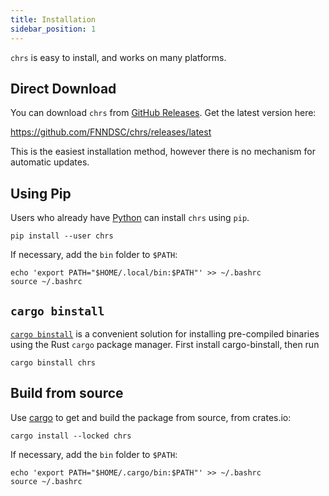 ```yaml
---
title: Installation
sidebar_position: 1
---
```


`chrs` is easy to install, and works on many platforms.

## Direct Download

You can download `chrs` from
[GitHub Releases](https://github.com/FNNDSC/chrs/releases).
Get the latest version here:

https://github.com/FNNDSC/chrs/releases/latest

This is the easiest installation method, however there is no
mechanism for automatic updates.

## Using Pip

Users who already have [Python](https://www.python.org/) can install `chrs` using `pip`.

```shell
pip install --user chrs
```

If necessary, add the `bin` folder to `$PATH`:

```shell
echo 'export PATH="$HOME/.local/bin:$PATH"' >> ~/.bashrc
source ~/.bashrc
```

## `cargo binstall`

[`cargo binstall`](https://github.com/cargo-bins/cargo-binstall) is a convenient
solution for installing pre-compiled binaries using the Rust `cargo` package manager.
First install cargo-binstall, then run

```shell
cargo binstall chrs
```

## Build from source

Use [cargo](https://doc.rust-lang.org/cargo/) to get and build the package from source, from crates.io:

```shell
cargo install --locked chrs
```

If necessary, add the `bin` folder to `$PATH`:

```shell
echo 'export PATH="$HOME/.cargo/bin:$PATH"' >> ~/.bashrc
source ~/.bashrc
```
